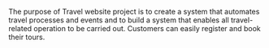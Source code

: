 The purpose of Travel website project is to create a system that automates travel processes and events and to build a system that enables all travel-related operation to be carried out. Customers can easily register and book their tours.
